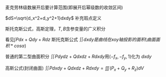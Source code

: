 麦克劳林级数展开后要计算范围(即展开后幂级数的收敛区间)

$dS=\sqrt{d_x^2+d_y^2+1}dxdy$
补充瑕点定义

斯托克斯公式，高斯定理，$T,B$含参变量的广义积分

看见$\int Pdx+Qdy+Rdz$ 斯托克斯公式
$\iint  dxdy是曲线在xoy轴投影的面积(曲面面积*cos\alpha)$

普通的第二型曲面积分
$\iint Pdydz+Qdxdz+Rdxdy$用$(-f_x,-f_y,1)$化为 $dxdy$

高斯公式(封闭曲面)
$\iint Pdxdy+Qdxdz+Rdxdy=\iiint (P_x+Q_y+R_z)dV$
